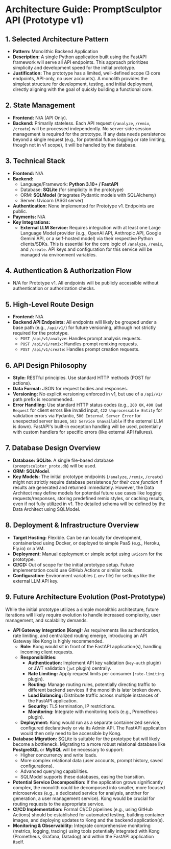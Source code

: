 # Architecture Guide: PromptSculptor API (Prototype v1)

## 1. Selected Architecture Pattern

*   **Pattern:** Monolithic Backend Application
*   **Description:** A single Python application built using the FastAPI framework will serve all API endpoints. This approach prioritizes simplicity and development speed for the initial prototype.
*   **Justification:** The prototype has a limited, well-defined scope (3 core endpoints, API-only, no user accounts). A monolith provides the simplest structure for development, testing, and initial deployment, directly aligning with the goal of quickly building a functional core.

## 2. State Management

*   **Frontend:** N/A (API Only).
*   **Backend:** Primarily stateless. Each API request (`/analyze`, `/remix`, `/create`) will be processed independently. No server-side session management is required for the prototype. If any data needs persistence beyond a single request (e.g., for potential future logging or rate limiting, though not in v1 scope), it will be handled by the database.

## 3. Technical Stack

*   **Frontend:** N/A
*   **Backend:**
    *   Language/Framework: **Python 3.10+ / FastAPI**
    *   Database: **SQLite** (for simplicity in the prototype)
    *   ORM: **SQLModel** (integrates Pydantic models with SQLAlchemy)
    *   Server: Uvicorn (ASGI server)
*   **Authentication:** None implemented for Prototype v1. Endpoints are public.
*   **Payments:** N/A
*   **Key Integrations:**
    *   **External LLM Service:** Requires integration with at least one Large Language Model provider (e.g., OpenAI API, Anthropic API, Google Gemini API, or a self-hosted model) via their respective Python clients/SDKs. This is essential for the core logic of `/analyze`, `/remix`, and `/create`. API keys and configuration for this service will be managed via environment variables.

## 4. Authentication & Authorization Flow

*   N/A for Prototype v1. All endpoints will be publicly accessible without authentication or authorization checks.

## 5. High-Level Route Design

*   **Frontend:** N/A
*   **Backend API Endpoints:** All endpoints will likely be grouped under a base path (e.g., `/api/v1/`) for future versioning, although not strictly required for the prototype.
    *   `POST /api/v1/analyze`: Handles prompt analysis requests.
    *   `POST /api/v1/remix`: Handles prompt remixing requests.
    *   `POST /api/v1/create`: Handles prompt creation requests.

## 6. API Design Philosophy

*   **Style:** RESTful principles. Use standard HTTP methods (POST for actions).
*   **Data Format:** JSON for request bodies and responses.
*   **Versioning:** No explicit versioning enforced in v1, but use of a `/api/v1/` path prefix is recommended.
*   **Error Handling:** Use standard HTTP status codes (e.g., `200 OK`, `400 Bad Request` for client errors like invalid input, `422 Unprocessable Entity` for validation errors via Pydantic, `500 Internal Server Error` for unexpected server issues, `503 Service Unavailable` if the external LLM is down). FastAPI's built-in exception handling will be used, potentially with custom handlers for specific errors (like external API failures).

## 7. Database Design Overview

*   **Database:** **SQLite**. A single file-based database (`promptsculptor_proto.db`) will be used.
*   **ORM:** **SQLModel**.
*   **Key Models:** The initial prototype endpoints (`/analyze`, `/remix`, `/create`) might not strictly require database persistence *for their core function* if results are generated and returned immediately. However, the Data Architect may define models for potential future use cases like logging requests/responses, storing predefined remix styles, or caching results, even if not fully utilized in v1. The detailed schema will be defined by the Data Architect using SQLModel.

## 8. Deployment & Infrastructure Overview

*   **Target Hosting:** Flexible. Can be run locally for development, containerized using Docker, or deployed to simple PaaS (e.g., Heroku, Fly.io) or a VM.
*   **Deployment:** Manual deployment or simple script using `uvicorn` for the prototype.
*   **CI/CD:** Out of scope for the initial prototype setup. Future implementation could use GitHub Actions or similar tools.
*   **Configuration:** Environment variables (`.env` file) for settings like the external LLM API key.

## 9. Future Architecture Evolution (Post-Prototype)

While the initial prototype utilizes a simple monolithic architecture, future iterations will likely require evolution to handle increased complexity, user management, and scalability demands.

*   **API Gateway Integration (Kong):** As requirements like authentication, rate limiting, and centralized routing emerge, introducing an API Gateway like Kong is highly recommended.
    *   **Role:** Kong would sit in front of the FastAPI application(s), handling incoming client requests.
    *   **Responsibilities:**
        *   **Authentication:** Implement API key validation (`key-auth` plugin) or JWT validation (`jwt` plugin) centrally.
        *   **Rate Limiting:** Apply request limits per consumer (`rate-limiting` plugin).
        *   **Routing:** Manage routing rules, potentially directing traffic to different backend services if the monolith is later broken down.
        *   **Load Balancing:** Distribute traffic across multiple instances of the FastAPI application.
        *   **Security:** TLS termination, IP restrictions.
        *   **Monitoring:** Integrate with monitoring tools (e.g., Prometheus plugin).
    *   **Deployment:** Kong would run as a separate containerized service, configured declaratively or via its Admin API. The FastAPI application would then only need to be accessible by Kong.
*   **Database Migration:** SQLite is suitable for the prototype but will likely become a bottleneck. Migrating to a more robust relational database like **PostgreSQL** or **MySQL** will be necessary to support:
    *   Higher concurrency and write loads.
    *   More complex relational data (user accounts, prompt history, saved configurations).
    *   Advanced querying capabilities.
    *   SQLModel supports these databases, easing the transition.
*   **Potential Service Decomposition:** If the application grows significantly complex, the monolith could be decomposed into smaller, more focused microservices (e.g., a dedicated service for analysis, another for generation, a user management service). Kong would be crucial for routing requests to the appropriate service.
*   **CI/CD Implementation:** Formal CI/CD pipelines (e.g., using GitHub Actions) should be established for automated testing, building container images, and deploying updates to Kong and the backend application(s).
*   **Monitoring & Observability:** Integrate comprehensive monitoring (metrics, logging, tracing) using tools potentially integrated with Kong (Prometheus, Grafana, Datadog) and within the FastAPI application itself.
